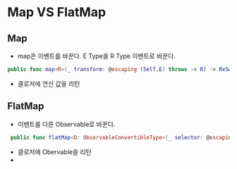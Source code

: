 # Map VS FlatMap

## Map
- map은 이벤트를 바꾼다. E Type을 R Type 이벤트로 바꾼다.
```swift
public func map<R>(_ transform: @escaping (Self.E) throws -> R) -> RxSwift.Observable<R>
```

- 클로저에 연산 값을 리턴


## FlatMap
- 이벤트를 다른 Observable로 바꾼다.
```swift
 public func flatMap<O: ObservableConvertibleType>(_ selector: @escaping (E) throws -> O) -> Observable<O.E>
```

- 클로저에 Obervable을 리턴
- 
